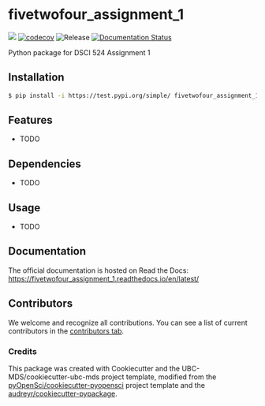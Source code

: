 # fivetwofour_assignment_1 

![](https://github.com/charlessuresh/fivetwofour_assignment_1/workflows/build/badge.svg) [![codecov](https://codecov.io/gh/charlessuresh/fivetwofour_assignment_1/branch/main/graph/badge.svg)](https://codecov.io/gh/charlessuresh/fivetwofour_assignment_1) ![Release](https://github.com/charlessuresh/fivetwofour_assignment_1/workflows/Release/badge.svg) [![Documentation Status](https://readthedocs.org/projects/fivetwofour_assignment_1/badge/?version=latest)](https://fivetwofour_assignment_1.readthedocs.io/en/latest/?badge=latest)

Python package for DSCI 524 Assignment 1

## Installation

```bash
$ pip install -i https://test.pypi.org/simple/ fivetwofour_assignment_1
```

## Features

- TODO

## Dependencies

- TODO

## Usage

- TODO

## Documentation

The official documentation is hosted on Read the Docs: https://fivetwofour_assignment_1.readthedocs.io/en/latest/

## Contributors

We welcome and recognize all contributions. You can see a list of current contributors in the [contributors tab](https://github.com/charlessuresh/fivetwofour_assignment_1/graphs/contributors).

### Credits

This package was created with Cookiecutter and the UBC-MDS/cookiecutter-ubc-mds project template, modified from the [pyOpenSci/cookiecutter-pyopensci](https://github.com/pyOpenSci/cookiecutter-pyopensci) project template and the [audreyr/cookiecutter-pypackage](https://github.com/audreyr/cookiecutter-pypackage).
